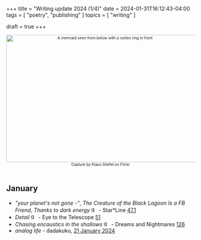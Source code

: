 +++
title = "Writing update 2024 (1/4)"
date = 2024-01-31T16:12:43-04:00
tags = [
    "poetry",
    "publishing"
]
topics = [
    "writing"
]

draft = true
+++
<div align="center" style="font-size:x-small"><img src="https://milkfish08.s3.amazonaws.com/photo/blog/abovethefold/17074517078_78eef441b8_k.jpg" alt="A mermaid seen from below with a vortex ring in front" width="512" height="341" title="Mermaid" /><br />Capture by 
Klaus Stiefel on Flickr</div><br clear="all" />

## January

* *"your planet's not gone -"*, *The Creature of the Black Lagoon Is a FB Friend*, *Thanks to dark energy*  <img src="https://milkfish08.s3.amazonaws.com/photo/blog/award_star_gold_1.png" width=16 height=16 title="gold star" /> - Star*Line [47.1](https://sfpoetry.com/sl/issues/starline47.1.html)
* *Detail*  <img src="https://milkfish08.s3.amazonaws.com/photo/blog/award_star_gold_1.png" width=16 height=16 title="gold star" /> - Eye to the Telescope [51](https://eyetothetelescope.com/archives/051issue.html)
* *Chasing encaustics in the shallows* <img src="https://milkfish08.s3.amazonaws.com/photo/blog/award_star_gold_1.png" width=16 height=16 title="gold star" /> -  Dreams and Nightmares [126](https://dreamsandnightmaresmagazine.blogspot.com/2024/01/010624b.html)
* *analog life* - dadakuku, [21 January 2024](https://dadakuku.com/2024/01/20/analog-life/)


<!-- ## February -->

<!-- ## March -->